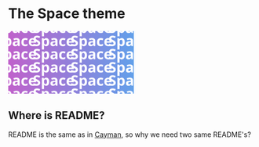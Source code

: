 # The Space theme

![Thumbnail of Space](thumbnail.svg)

## Where is README?

README is the same as in [Cayman](https://github.com/pages-themes/cayman), so why we need two same README's?
